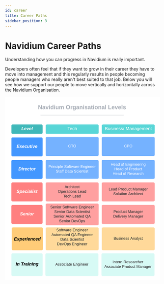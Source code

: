 ```yaml
---
id: career
title: Career Paths
sidebar_position: 3
---
```


# Navidium Career Paths

Understanding how you can progress in Navidium is really important.

Developers often feel that if they want to grow in their career they have to move into management and this regularly results in people becoming people managers who really aren't best suited to that job. Below you will see how we support our people to move vertically and horizontally across the Navidium Organisation.

![Career Paths](/img/careerPaths.png)